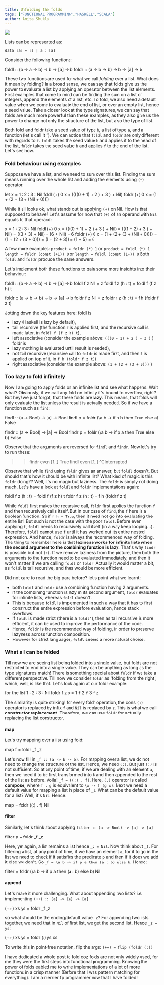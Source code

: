 ```yaml
---
title: Unfolding the folds
tags: ["FUNCTIONAL PROGRAMMING","HASKELL","SCALA"]
author: Amita Shukla
---
```



[![](https://1.bp.blogspot.com/-q7gut7HRadU/XVkugQxIhZI/AAAAAAAAKj8/8wpokqXm-00y2r6cRYuyTzqSnZgm1MDegCLcBGAs/s320/fold.jpg)](https://1.bp.blogspot.com/-q7gut7HRadU/XVkugQxIhZI/AAAAAAAAKj8/8wpokqXm-00y2r6cRYuyTzqSnZgm1MDegCLcBGAs/s1600/fold.jpg)

 
Lists can be represented as: 
 
`data [a] = [] | a : [a]` 
 
Consider the following functions: 


 foldl :: (b -> a -> b) -> b -> [a] -> b
 foldr :: (a -> b -> b) -> b -> [a] -> b

 
These two functions are used for what we call _folding_ over a list. What does it mean by folding? In a broad sense, we can say that folds give us the power to evaluate a list by applying an operator between the list elements. First examples that come to mind can be finding the sum on a list of integers, append the elements of a list, etc. To fold, we also need a default value when we come to evaluate the end of list, or over an empty list, hence a seed value. Take a closer look at the type signatures, we can say that folds are much more powerful than these examples, as they also give us the power to change not only the structure of the list, but also the type of list. 
 
Both foldl and foldr take a seed value of type `b`, a list of type `a`, and a function (let's call it `f`). We can notice that `foldl` and `foldr` are only different with regards to `f`. 
`foldl` takes the seed value `b` and applies it to the head of the list, 
`foldr` takes the seed value `b` and applies `f` to the end of the list. Let's see how. 
 


### Fold behaviour using examples

Suppose we have a list, and we need to sum over this list. Finding the sum means running over the whole list and adding the elements using `(+)` operator. 


 let x = 1 : 2 : 3 : Nil
 foldl (+) 0 x = ((((0 + 1) + 2 ) + 3 ) + Nil)
 foldr (+) 0 x = (1 + (2 + (3 + (Nil + 0))))

 
While it all looks ok, what stands out is applying `(+)` on Nil. How is that supposed to behave? Let's assume for now that `(+)` of an operand with `Nil` equals to that operand: 


 x = 1 : 2 : 3 : Nil
 foldl (+) 0 x = ((((0 + 1) + 2 ) + 3 ) + Nil) = (((1 + 2) + 3 ) + Nil) = ((3 + 3) + Nil) = (6 + Nil) = 6
 foldr (+) 0 x = (1 + (2 + (3 + (Nil + 0)))) = (1 + (2 + (3 + 0))) = (1 + (2 + 3)) = (1 + 5) = 6

 
A few more examples: 
`product = foldr (*) 1` or `product = foldl (*) 1` 
`length = foldr (const (+1)) 0` or `length = foldl (const (1+)) 0` 
Both `foldl` and `foldr` produce the same answers. 
 
Let's implement both these functions to gain some more insights into their behaviour: 


 foldl :: (b -> a -> b) -> b -> [a] -> b
 foldl f z Nil = z
 foldl f z (h : t) = foldl f (f z h) t

 


 foldr :: (a -> b -> b) -> b -> [a] -> b
 foldr f z Nil = z
 foldr f z (h : t) = f h (foldr f z t)

 
Jotting down the key features here: 
foldl is 
- lazy (Haskell is lazy by default), 
- tail recursive (the function `f` is applied first, and the recursive call is made later, in `foldl f (f z h) t`), 
- left associative (consider the example above: `(((0 + 1) + 2 ) + 3 )` ) 
foldr is 
- lazy (nothing is evaluated until result is needed), 
- not tail recursive (recursive call to `foldr` is made first, and then `f` is applied on top of it, in `f h (foldr f z t)`) 
- right associative (consider the example above: `(1 + (2 + (3 + 0)))` ) 
 


### Too lazy to fold infinitely

Now I am going to apply folds on an infinite list and see what happens. Wait what? Obviously, if we call any fold on infinity it's bound to overflow, right? But hey! we just forgot, that these folds are **lazy**. This means, that folds will only evaluate the list unless the result is actually needed. So if we have a function such as `find`: 


 findl :: (a -> Bool) -> [a] -> Bool
 findl p = foldr (\a b -> if p b then True else a) False

 


 findr :: (a -> Bool) -> [a] -> Bool
 findr p = foldr (\a b -> if p a then True else b) False

 
Observe that the arguments are reversed for `findl` and `findr`. Now let's try to run these: 


 >> findr even [1..]
 >> True
 >> findl even [1..]
 ^CInterrupted

 
Observe that while `find` using `foldr` gives an answer, but `foldl` doesn't. But should that's how it should be with infinite list? What kind of magic is this `foldr` doing?? Well, it's no magic but laziness. The `foldr` is simply not doing much. Let's have a look at `foldl` and `foldr` implementations again: 


 foldl f z (h : t) = foldl f (f z h) t
 foldr f z (h : t) = f h (foldr f z t)

 
While `foldl` first makes the recursive call, `foldr` first applies the function `f` and then recursively calls itself. But in our case of `find`, the `f` here is a boolean function. So if `f h = True`, then it need not go into evaluating the entire list! But such is not the case with the poor `foldl`. Before even applying `f`, `foldl` needs to recursively call itself (in a way keep looping...). Therefore, `foldl` cannot use `f` until it has worked out its entire nested expression. And hence, `foldr` is always the recommended way of folding. The thing to remember here is that **laziness works for infinite lists when the second argument to the combining function is lazy**. That's why `findr` is possible but not `(+)`. If we remove laziness from the picture, then both the arguments to the function need to be evaluated immediately, and then it won't matter if we are calling `foldl` or `foldr`. Actually it would matter a bit, as `foldl` is tail recursive, and thus would be more efficient. 
 
Did not care to read the big para before? let's point what we learnt: 
- both `foldl` and `foldr` use a combining function having 2 arguments. 
- if the combining function is lazy in its second argument, `foldr` evaluates for infinite lists, whereas `foldl` doesn't. 
- This is because `foldl` is implemented in such a way that it has to first construct the entire expression before evaluation, hence stack overflows. 
- If `foldl` is made strict (there is a `foldl'`), then as tail recursive is more efficient, it can be used to improve the performance of the code. 
- Hence, `foldr` is the recommended way of folding, in order to preserve lazyness across function composition. 
- However for strict languages, `foldl` seems a more natural choice. 
 


### What all can be folded

Till now we are seeing list being folded into a single value, but folds are not restricted to end into a single value. They can be anything as long as the type signatures match! 
There is something special about `foldr` if we take a different perspective. Till now we consider `foldr` as 'folding from the right', which, well, is like that. Let's look again at our foldr example: 


 for the list 1 : 2 : 3 : Nil
 foldr f z x = 1 `f` 2 `f` 3 `f` z

The similarity is quite striking! for every foldr operation, the cons `(:)` operator is replaced by infix `f` and `Nil` is replaced by `z`. This is what we call **constructor replacement**. Therefore, we can use `foldr` for actually replacing the list constructor. 


 


#### map

Let's try mapping over a list using fold: 


 map f = foldr _f _z

Let's now fill in `_f :: (a -> b -> b)`. For mapping over a list, we do not need to change the structure of the list. Hence, we need `(:)`. But just `(:)` is not sufficient. So at any point of time, if we are dealing with an element `a`, then we need it to be first transformed into `b` and then appended to the rest of the list as before. Voila! `_f = ((:) . f)`. Here, `(.)` operator is called **compose**, where `f . g` is equivalent to `\x -> f (g x)`. 
Next we need a default value for mapping a list in place of `_z`. What can be the default value for a list? Well, it's `Nil`. Hence: 


 map = foldr ((:) . f) Nil

 


#### filter

Similarly, let's think about applying `filter :: (a -> Bool) -> [a] -> [a]` 


 filter p = foldr _f _z

Here, yet again, a list remains a list hence `_z = Nil`. Now think about `_f`. For filtering a list, at any point of time, if we have an element `a`, for it to go in the list we need to check if it satisfies the predicate `p` and then if it does we add it else we don't. So `_f = \a b -> if p a then (a : b) else b`. Hence: 


 filter = foldr (\a b -> if p a then (a : b) else b) Nil

 


#### append

Let's make it more challenging. What about appending two lists? i.e. implementing `(++) :: [a] -> [a] -> [a]` 


 (++) xs ys = foldr _f _z

so what should be the ending/default value `_z`? For appending two lists together, we need that in `Nil` of first list, we get the second list. Hence `_z = ys`: 


 (++) xs ys = foldr (:) ys xs

To write this in point-free notation, flip the args: `(++) = flip (foldr (:))` 


 
I have dedicated a whole post to fold coz folds are not only widely used, for me they were the first steps into functional programming. Knowing the power of folds eabled me to write implementations of a lot of more functions in a crisp manner (Before that I was pattern matching for everything). I am a merrier fp programmer now that I have folded!

